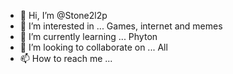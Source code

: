 - 👋 Hi, I’m @Stone2l2p
- 👀 I’m interested in ... Games, internet and memes
- 🌱 I’m currently learning ... Phyton
- 💞️ I’m looking to collaborate on ... All
- 📫 How to reach me ...

<!---
Stone2l2p/Stone2l2p is a ✨ special ✨ repository because its `README.md` (this file) appears on your GitHub profile.
You can click the Preview link to take a look at your changes.
--->
